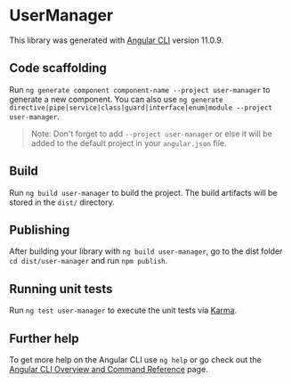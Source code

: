 # UserManager

This library was generated with [Angular CLI](https://github.com/angular/angular-cli) version 11.0.9.

## Code scaffolding

Run `ng generate component component-name --project user-manager` to generate a new component. You can also use `ng generate directive|pipe|service|class|guard|interface|enum|module --project user-manager`.
> Note: Don't forget to add `--project user-manager` or else it will be added to the default project in your `angular.json` file. 

## Build

Run `ng build user-manager` to build the project. The build artifacts will be stored in the `dist/` directory.

## Publishing

After building your library with `ng build user-manager`, go to the dist folder `cd dist/user-manager` and run `npm publish`.

## Running unit tests

Run `ng test user-manager` to execute the unit tests via [Karma](https://karma-runner.github.io).

## Further help

To get more help on the Angular CLI use `ng help` or go check out the [Angular CLI Overview and Command Reference](https://angular.io/cli) page.
